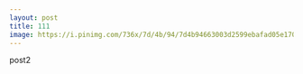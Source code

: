 ```yaml
---
layout: post
title: 111
image: https://i.pinimg.com/736x/7d/4b/94/7d4b94663003d2599ebafad05e17020d--arte-graffiti-street-art-graffiti.jpg
---
```


post2
